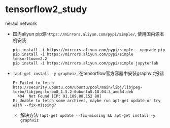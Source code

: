 # tensorflow2_study

neraul network

- 国内aliyun pip源`https://mirrors.aliyun.com/pypi/simple/`, 使用国内源本机安装
  ```
  pip install -i https://mirrors.aliyun.com/pypi/simple --upgrade pip
  pip install -i https://mirrors.aliyun.com/pypi/simple tensorflow==2.2
  pip install -i https://mirrors.aliyun.com/pypi/simple jupyterlab
  ```
- `!apt-get install -y graphviz`, 在tensorflow官方容器中安装graphviz报错

  ```
  E: Failed to fetch http://security.ubuntu.com/ubuntu/pool/main/libj/libjpeg-turbo/libjpeg-turbo8_1.5.2-0ubuntu5.18.04.3_amd64.deb  
    404  Not Found [IP: 91.189.88.152 80]
  E: Unable to fetch some archives, maybe run apt-get update or try with --fix-missing?
  ```
  - 解决方法 `!apt-get update --fix-missing && apt-get install -y graphviz `






